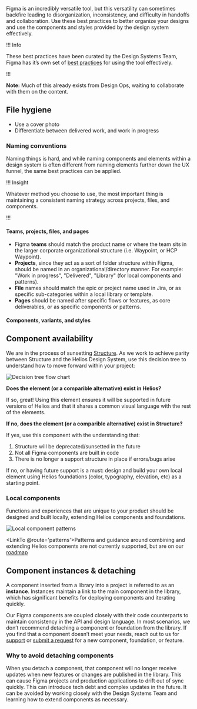Figma is an incredibly versatile tool, but this versatility can sometimes backfire leading to disorganization, inconsistency, and difficulty in handoffs and collaboration. Use these best practices to better organize your designs and use the components and styles provided by the design system effectively.

!!! Info

These best practices have been curated by the Design Systems Team, Figma has it’s own set of [best practices](https://www.figma.com/best-practices/) for using the tool effectively.

!!!

**Note:** Much of this already exists from Design Ops, waiting to collaborate with them on the content.

## File hygiene

- Use a cover photo
- Differentiate between delivered work, and work in progress

### Naming conventions

Naming things is hard, and while naming components and elements within a design system is often different from naming elements further down the UX funnel, the same best practices can be applied.

!!! Insight

Whatever method you choose to use, the most important thing is maintaining a consistent naming strategy across projects, files, and components.

!!!

#### Teams, projects, files, and pages

- Figma **teams** should match the product name or where the team sits in the larger corporate organizational structure (i.e. Waypoint, or HCP Waypoint).
- **Projects**, since they act as a sort of folder structure within Figma, should be named in an organizational/directory manner. For example: "Work in progress", "Delivered", "Library" (for local components and patterns).
- **File** names should match the epic or project name used in Jira, or as specific sub-categories within a local library or template.
- **Pages** should be named after specific flows or features, as core deliverables, or as specific components or patterns.

#### Components, variants, and styles

## Component availability

We are in the process of sunsetting [Structure](https://github.com/hashicorp/structure). As we work to achieve parity between Structure and the Helios Design System, use this decision tree to understand how to move forward within your project:

![Decision tree flow chart](/assets/getting-started/designers/hds-decision-tree.png)

**Does the element (or a comparible alternative) exist in Helios?**

If so, great! Using this element ensures it will be supported in future versions of Helios and that it shares a common visual language with the rest of the elements.

**If no, does the element (or a comparible alternative) exist in Structure?**

If yes, use this component with the understanding that:

1. Structure will be deprecated/sunsetted in the future
2. Not all Figma components are built in code
3. There is no longer a support structure in place if errors/bugs arise

If no, or having future support is a must: design and build your own local element using Helios foundations (color, typography, elevation, etc) as a starting point.

### Local components

Functions and experiences that are unique to your product should be designed and built locally, extending Helios components and foundations.

![Local component patterns](/assets/getting-started/designers/local-component-patterns.png)

<LinkTo @route='patterns'>Patterns</LinkTo> and guidance around combining and extending Helios components are not currently supported, but are on our [roadmap](https://go.hashi.co/hds-rollout)

## Component instances & detaching

A component inserted from a library into a project is referred to as an **instance**. Instances maintain a link to the main component in the library, which has significant benefits for deploying components and iterating quickly.

Our Figma components are coupled closely with their code counterparts to maintain consistency in the API and design language. In most scenarios, we don’t recommend detaching a component or foundation from the library. If you find that a component doesn’t meet your needs, reach out to us for [support](/support) or [submit a request](https://docs.google.com/forms/d/e/1FAIpQLScpMXgrUTVT5fYriu4Pp48r4Nl_eCPluVnJLg0Yg3NXsRWvIA/viewform) for a new component, foundation, or feature.

### Why to avoid detaching components

When you detach a component, that component will no longer receive updates when new features or changes are published in the library. This can cause Figma projects and production applications to drift out of sync quickly. This can introduce tech debt and complex updates in the future. It can be avoided by working closely with the Design Systems Team and learning how to extend components as necessary.

